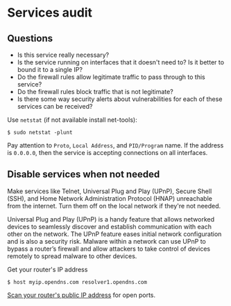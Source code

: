 # Services audit

## Questions

  * Is this service really necessary?
  * Is the service running on interfaces that it doesn't need to? Is it better to bound it to a single IP?
  * Do the firewall rules allow legitimate traffic to pass through to this service?
  * Do the firewall rules block traffic that is not legitimate?
  * Is there some way security alerts about vulnerabilities for each of these services can be received?

Use `netstat` (if not available install net-tools):

    $ sudo netstat -plunt

Pay attention to `Proto`, `Local Address`, and `PID/Program` name. If the address is `0.0.0.0`, then the service is accepting connections on all interfaces. 

## Disable services when not needed

Make services like Telnet, Universal Plug and Play (UPnP), Secure Shell (SSH), and Home Network Administration Protocol (HNAP) unreachable from the internet. Turn them off on the local network if they're not needed. 

Universal Plug and Play (UPnP) is a handy feature that allows networked devices to seamlessly discover and establish communication with each other on the network. The UPnP feature eases initial network configuration and is also a security risk. Malware within a network can use UPnP to bypass a router’s firewall and allow attackers to take control of devices remotely to spread malware to other devices. 

Get your router's IP address

    $ host myip.opendns.com resolver1.opendns.com

[Scan your router's public IP address](cheatsheets:docs/scanning/Nmap-cheatsheet) for open ports.
